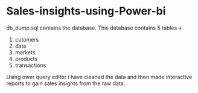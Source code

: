 # Sales-insights-using-Power-bi
db_dump.sql contains the database.
This database contains 5 tables->
1. cutomers
2. date
3. markets
4. products
5. transactions

Using ower query editor i have cleaned the data and then made interactive reports to gain sales insights from the raw data.
